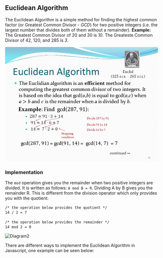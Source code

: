 ## Euclidean Algorithm 
The Euclidean Algorithm is a simple method for finding the highest common factor (or Greatest Common Divisor - *GCD*) for two positive integers (i.e. the largest number that divides both of them without a remainder). **Example:** The Greatest Common Divisor of 20 and 30 is *10*. The Greateste Common Divisor of 42, 120, and 285 is *3*. 

![Diagram1](https://github.com/Jzbonner/ProgrammingConcepts/blob/master/img-media/euclidean.jpg?raw=true)

### Implementation 
The `mod` operation gives you the remainder when two positive integers are divided. It is written as follows: `A mod B = R`. Dividing A by B gives you the remainder R. This is different from the division operator which only provides you with the quotient: 

```javscript
/* the operation below provides the quotient */
14 / 2 = 7 

/* the operation below provides the remainder */
14 mod 2 = 0
```

![Diagram2](https://i.imgur.com/aa8oGgP.png)

There are different ways to implement the Euclidean Algorithm in Javascript, one example can be seen below: 